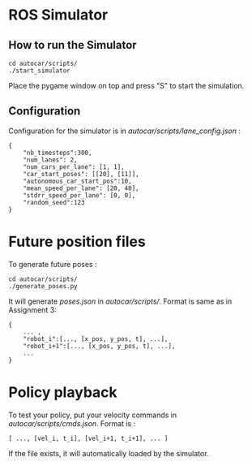 # ROS Simulator

## How to run the Simulator

```
cd autocar/scripts/
./start_simulator
```

Place the pygame window on top and press "S" to start the simulation.

## Configuration

Configuration for the simulator is in *autocar/scripts/lane_config.json* :

```
{
    "nb_timesteps":300,
    "num_lanes": 2,
    "num_cars_per_lane": [1, 1],
    "car_start_poses": [[20], [11]],
    "autonomous_car_start_pos":10,
    "mean_speed_per_lane": [20, 40],
    "stdrr_speed_per_lane": [0, 0],
    "random_seed":123
}
```

# Future position files

To generate future poses :

```
cd autocar/scripts/
./generate_poses.py
```

It will generate *poses.json* in *autocar/scripts/*. Format is same as in Assignment 3:

```
{
    ... ,
    "robot_i":[..., [x_pos, y_pos, t], ...],
    "robot_i+1":[..., [x_pos, y_pos, t], ...],
    ...
}
```

# Policy playback

To test your policy, put your velocity commands in *autocar/scripts/cmds.json*. Format is :

```
[ ..., [vel_i, t_i], [vel_i+1, t_i+1], ... ]
```

If the file exists, it will automatically loaded by the simulator.
